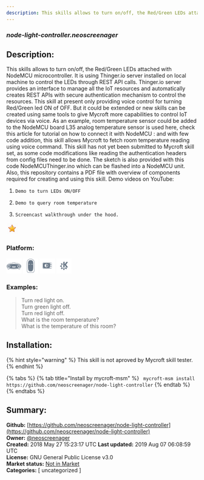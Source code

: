 ```yaml
---
description: This skills allows to turn on/off, the Red/Green LEDs attached with NodeMCU microcontroller.
---
```


### _node-light-controller.neoscreenager_  
## Description:  
This skills allows to turn on/off, the Red/Green LEDs attached with NodeMCU microcontroller.
It is using Thinger.io  server installed on local machine to control the
LEDs through REST API calls. Thinger.io server provides an interface to manage all the IoT resources
and automatically creates REST APIs with secure authentication mechanism to control the resources.
This skill at present only providing voice control for turning Red/Green led ON of OFF.
But it could be extended or new skills can be created using same tools to give Mycroft more capabilities to
control IoT devices via voice. As an example, room temperature sensor could be added to the NodeMCU board  L35 analog temperature sensor is used here, check this article for
tutorial on how to connect it with NodeMCU :   and with few code addition, this skill allows Mycroft to fetch room temperature reading using voice command.
This skill has not yet been submitted to Mycroft skill set, as some code modifications  like reading the authentication headers from config files need to be done.
The sketch is also provided with this code NodeMCUThinger.ino which can be flashed into a NodeMCU unit.
Also, this repository contains a PDF file with overview of components required for creating and using this skill.
Demo videos on YouTube:
1.     Demo to turn LEDs ON/OFF
2.     Demo to query room temperature
3.     Screencast walkthrough under the hood.  
![](../.gitbook/assets/star.png)  
  
### Platform:  
 ![Mark I](../.gitbook/assets/mark-1-icon.png)  ![Mark II](../.gitbook/assets/mark-2-icon.png)  ![Picroft](../.gitbook/assets/picroft-icon.png)  ![plasmoid](../.gitbook/assets/kde.png)   
### Examples:  
> Turn red light on.  
> Turn green light off.  
> Turn red light off.  
> What is the room temperature?  
> What is the temperature of this room?  
  
## Installation:  
{% hint style="warning" %}
This skill is not aproved by Mycroft skill tester.
{% endhint %}
    
{% tabs %}
{% tab title="Install by mycroft-msm" %}
``` mycroft-msm install https://github.com/neoscreenager/node-light-controller```
{% endtab %}
  {% endtabs %}
    
## Summary:  
**Github:** [https://github.com/neoscreenager/node-light-controller](https://github.com/neoscreenager/node-light-controller)  
**Owner:** [@neoscreenager](https://github.com/neoscreenager)  
**Created:** 2018 May 27 15:23:17 UTC  **Last updated:** 2019 Aug 07 06:08:59 UTC  
**License:** GNU General Public License v3.0  
**Market status:** [Not in Market](https://market.mycroft.ai/skill/)  
**Categories:** [ uncategorized ]   
